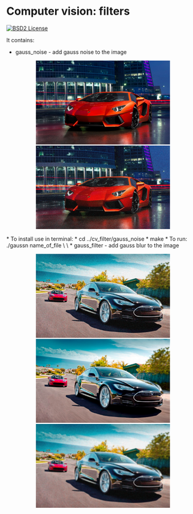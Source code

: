 Computer vision: filters
====================================================

[![BSD2 License](http://img.shields.io/badge/license-BSD2-brightgreen.svg)](https://github.com/Dtananaev/cv_filters/blob/master/LICENSE.md) 

It contains:

* gauss_noise - add gauss noise to the image 
<p align="center">
  <img src="https://github.com/Dtananaev/cv_filters/blob/master/pictures/lamba.jpg" width="350"/>
  <img src="https://github.com/Dtananaev/cv_filters/blob/master/pictures/lamborghini_noisy.jpg" width="350"/>
</p>
     * To install use in terminal: 
             * cd ../cv_filter/gauss_noise
             * make
     * To run: ./gaussn name_of_file \<mean value\> \<variance\>
* gauss_filter - add gauss blur to the image
<p align="center">
  <img src="https://github.com/Dtananaev/cv_filters/blob/master/pictures/tesla_gaussn.jpg" alt="About screen1" title="About screen" width="350"/>
  <img src="https://github.com/Dtananaev/cv_filters/blob/master/pictures/tesla.jpg" width="350"/>
  <img src="https://github.com/Dtananaev/cv_filters/blob/master/pictures/tesla_gaussn_gaussf.jpg" width="350"/>
</p>
